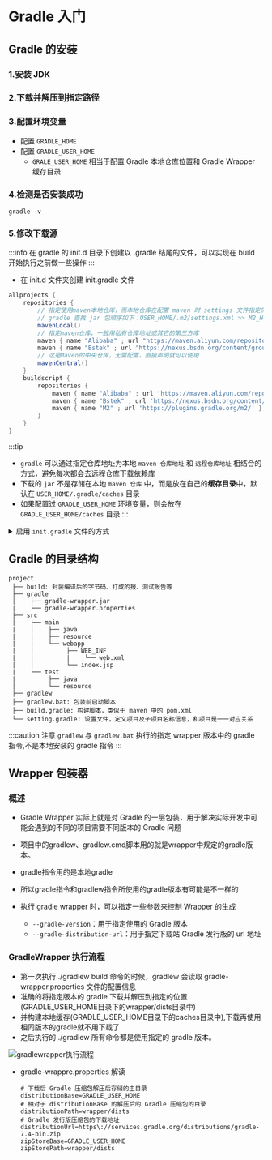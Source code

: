 # Gradle 入门

## Gradle 的安装

### 1.安装 JDK

### 2.下载并解压到指定路径

### 3.配置环境变量

- 配置 `GRADLE_HOME`
- 配置 `GRADLE_USER_HOME`
  - `GRALE_USER_HOME` 相当于配置 Gradle 本地仓库位置和 Gradle Wrapper 缓存目录

### 4.检测是否安装成功

```shell
gradle -v
```

### 5.修改下载源

:::info
在 gradle 的 init.d 目录下创建以 .gradle 结尾的文件，可以实现在 build 开始执行之前做一些操作
:::

- 在 init.d 文件夹创建 init.gradle 文件

```gradle
allprojects {
	repositories { 
	    // 指定使用maven本地仓库，而本地仓库在配置 maven 时 settings 文件指定的仓库位置
	    // gradle 查找 jar 包顺序如下：USER_HOME/.m2/settings.xml >> M2_HOME/conf/settings.xml >> USER_HOME/.m2/repository 
		mavenLocal() 
		// 指定maven仓库，一般用私有仓库地址或其它的第三方库
		maven { name "Alibaba" ; url "https://maven.aliyun.com/repository/public" } 
		maven { name "Bstek" ; url "https://nexus.bsdn.org/content/groups/public/" } 
		// 这是Maven的中央仓库，无需配置，直接声明就可以使用
		mavenCentral()
	}
	buildscript {
		repositories { 
			maven { name "Alibaba" ; url 'https://maven.aliyun.com/repository/public' } 
			maven { name "Bstek" ; url 'https://nexus.bsdn.org/content/groups/public/' } 
			maven { name "M2" ; url 'https://plugins.gradle.org/m2/' }
		}
	}
}
```
:::tip
- `gradle` 可以通过指定仓库地址为本地 `maven 仓库地址` 和 `远程仓库地址` 相结合的方式，避免每次都会去远程仓库下载依赖库
- 下载的 `jar` 不是存储在本地 `maven 仓库` 中，而是放在自己的**缓存目录**中，默认在 `USER_HOME/.gradle/caches` 目录
- 如果配置过 `GRADLE_USER_HOME` 环境变量，则会放在 `GRADLE_USER_HOME/caches` 目录
:::

<details>
  <summary>启用 <code>init.gradle</code> 文件的方式</summary>

  1.在命令行指定文件，例如：<code>gradle --init-script yourdir/init.gradle -q taskName</code><br/>
    可以多次输入此命令来指定多个init文件 

  2.把 <code>init.gradle</code> 文件放到 <code>USER_HOME/.gradle/</code> 目录下 

  3.把以 <code>.gradle</code> 结尾的文件放到 <code>USER_HOME/.gradle/init.d/</code> 目录下 

  4.把以 <code>.gradle</code> 结尾的文件放到 <code>GRADLE_HOME/init.d/</code> 目录下

  如果存在上面的 4 种方式的 2 种以上，gradle 会按上面的 1-4 序号依次执行这些文件，如果给定目录下存在多个 <code>init 脚本</code>，会按拼音 a-z 顺序执行这些脚本，每个 <code>init 脚本</code> 都存在一个对应的 <code>gradle实例</code>，你在这个文件中调用的所有方法和属性，都会委托给这个 <code>gradle 实例</code>，每个 <code>init 脚本</code> 都实现了 <code>Script 接口</code>
</details>

## Gradle 的目录结构

```
project
 ├── build: 封装编译后的字节码、打成的报、测试报告等
 ├── gradle
 │	  ├── gradle-wrapper.jar
 |	  └── gradle-wrapper.properties
 ├── src
 |	  ├── main
 |	  |    ├── java
 |	  |	   ├── resource
 |	  |	   └── webapp
 |	  |		    ├── WEB_INF
 |	  |		    |	 └── web.xml
 |	  |		    └── index.jsp
 |	  └── test
 |		   ├── java
 |		   └── resource
 ├── gradlew
 ├── gradlew.bat: 包装前启动脚本
 ├── build.gradle: 构建脚本，类似于 maven 中的 pom.xml
 └── setting.gradle: 设置文件，定义项目及子项目名称信息，和项目是一一对应关系
```

:::caution 注意
`gradlew` 与 `gradlew.bat` 执行的指定 wrapper 版本中的 gradle 指令,不是本地安装的 gradle 指令
:::

## Wrapper 包装器

### 概述

- Gradle Wrapper 实际上就是对 Gradle 的一层包装，用于解决实际开发中可能会遇到的不同的项目需要不同版本的 Gradle 问题
- 项目中的gradlew、gradlew.cmd脚本用的就是wrapper中规定的gradle版本。
- gradle指令用的是本地gradle
- 所以gradle指令和gradlew指令所使用的gradle版本有可能是不一样的

- 执行 gradle wrapper 时，可以指定一些参数来控制 Wrapper 的生成
  - `--gradle-version`：用于指定使用的 Gradle 版本
  - `--gradle-distribution-url`：用于指定下载站 Gradle 发行版的 url 地址

### GradleWrapper 执行流程

- 第一次执行 ./gradlew build 命令的时候，gradlew 会读取 gradle-wrapper.properties 文件的配置信息 
- 准确的将指定版本的 gradle 下载并解压到指定的位置(GRADLE_USER_HOME目录下的wrapper/dists目录中) 
- 并构建本地缓存(GRADLE_USER_HOME目录下的caches目录中),下载再使用相同版本的gradle就不用下载了 
- 之后执行的 ./gradlew 所有命令都是使用指定的 gradle 版本。

![gradlewrapper执行流程](/img/tool/gradle/gradlewrapper执行流程.png)

- gradle-wrappre.properties 解读

  ```properties
  # 下载后 Gradle 压缩包解压后存储的主目录
  distributionBase=GRADLE_USER_HOME
  # 相对于 distributionBase 的解压后的 Gradle 压缩包的目录
  distributionPath=wrapper/dists
  # Gradle 发行版压缩包的下载地址
  distributionUrl=https\://services.gradle.org/distributions/gradle-7.4-bin.zip
  zipStoreBase=GRADLE_USER_HOME
  zipStorePath=wrapper/dists
  ```

  

